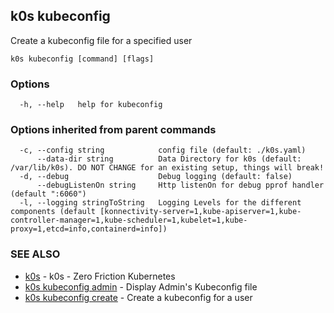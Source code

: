 ## k0s kubeconfig

Create a kubeconfig file for a specified user

```shell
k0s kubeconfig [command] [flags]
```

### Options

```shell
  -h, --help   help for kubeconfig
```

### Options inherited from parent commands

```shell
  -c, --config string            config file (default: ./k0s.yaml)
      --data-dir string          Data Directory for k0s (default: /var/lib/k0s). DO NOT CHANGE for an existing setup, things will break!
  -d, --debug                    Debug logging (default: false)
      --debugListenOn string     Http listenOn for debug pprof handler (default ":6060")
  -l, --logging stringToString   Logging Levels for the different components (default [konnectivity-server=1,kube-apiserver=1,kube-controller-manager=1,kube-scheduler=1,kubelet=1,kube-proxy=1,etcd=info,containerd=info])
```

### SEE ALSO

* [k0s](k0s.md) - k0s - Zero Friction Kubernetes
* [k0s kubeconfig admin](k0s_kubeconfig_admin.md) - Display Admin's Kubeconfig file
* [k0s kubeconfig create](k0s_kubeconfig_create.md) - Create a kubeconfig for a user
